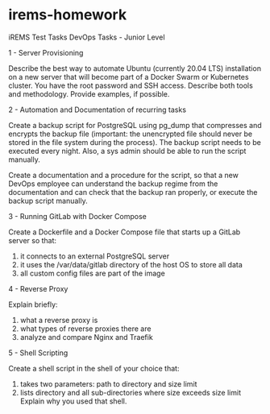 # irems-homework

iREMS Test Tasks 
DevOps Tasks - Junior Level 


1 - Server Provisioning 

  Describe the best way to automate Ubuntu (currently 20.04 LTS) installation on a new server that will become part of a Docker Swarm or Kubernetes cluster. You have the root password and SSH access. 
  Describe both tools and methodology. Provide examples, if possible. 


2 - Automation and Documentation of recurring tasks 

  Create a backup script for PostgreSQL using pg_dump that compresses and encrypts the backup file (important: the unencrypted file should never be stored in the     file system during the process). The backup script needs to be executed every night. Also, a sys admin should be able to run the script manually.
  
  Create a documentation and a procedure for the script, so that a new DevOps employee can understand the backup regime from the documentation and can check that         the backup ran properly, or execute the backup script manually. 


3 - Running GitLab with Docker Compose 

Create a Dockerfile and a Docker Compose file that starts up a GitLab server so that: 
  1. it connects to an external PostgreSQL server 
  2. it uses the /var/data/gitlab directory of the host OS to store all data 
  3. all custom config files are part of the image 


4 - Reverse Proxy 

Explain briefly: 
1. what a reverse proxy is 
2. what types of reverse proxies there are 
3. analyze and compare Nginx and Traefik 


5 - Shell Scripting

Create a shell script in the shell of your choice that: 
  1. takes two parameters: path to directory and size limit 
  2. lists directory and all sub-directories where size exceeds size limit 
  Explain why you used that shell. 
  
